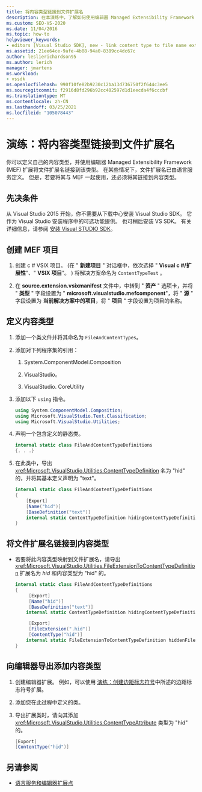 ```yaml
---
title: 将内容类型链接到文件扩展名
description: 在本演练中，了解如何使用编辑器 Managed Extensibility Framework 扩展名将您自己的内容类型链接到文件扩展名。
ms.custom: SEO-VS-2020
ms.date: 11/04/2016
ms.topic: how-to
helpviewer_keywords:
- editors [Visual Studio SDK], new - link content type to file name extension
ms.assetid: 21ee64ce-9afe-4b08-94a0-8389cc4dc67c
author: leslierichardson95
ms.author: lerich
manager: jmartens
ms.workload:
- vssdk
ms.openlocfilehash: 990f10fe82b9230c12ba13d736750f2f644c3ee5
ms.sourcegitcommit: f2916d8fd296b92cc402597d1d1eecda4f6cccbf
ms.translationtype: MT
ms.contentlocale: zh-CN
ms.lasthandoff: 03/25/2021
ms.locfileid: "105078443"
---
```

# <a name="walkthrough-link-a-content-type-to-a-file-name-extension"></a>演练：将内容类型链接到文件扩展名
你可以定义自己的内容类型，并使用编辑器 Managed Extensibility Framework (MEF) 扩展将文件扩展名链接到该类型。 在某些情况下，文件扩展名已由语言服务定义。 但是，若要将其与 MEF 一起使用，还必须将其链接到内容类型。

## <a name="prerequisites"></a>先决条件
 从 Visual Studio 2015 开始，你不需要从下载中心安装 Visual Studio SDK。 它作为 Visual Studio 安装程序中的可选功能提供。 也可稍后安装 VS SDK。 有关详细信息，请参阅 [安装 Visual STUDIO SDK](../extensibility/installing-the-visual-studio-sdk.md)。

## <a name="create-a-mef-project"></a>创建 MEF 项目

1. 创建 c # VSIX 项目。  (在 " **新建项目** " 对话框中，依次选择 " **Visual c #/扩展性**"、" **VSIX 项目**"。 ) 将解决方案命名为 `ContentTypeTest` 。

2. 在 **source.extension.vsixmanifest** 文件中，中转到 " **资产** " 选项卡，并将 " **类型** " 字段设置为 " **microsoft.visualstudio.mefcomponent**"，将 " **源** " 字段设置为 **当前解决方案中的项目**，将 " **项目** " 字段设置为项目的名称。

## <a name="define-the-content-type"></a>定义内容类型

1. 添加一个类文件并将其命名为 `FileAndContentTypes`。

2. 添加对下列程序集的引用：

    1. System.ComponentModel.Composition

    2. VisualStudio。

    3. VisualStudio. CoreUtility

3. 添加以下 `using` 指令。

    ```csharp
    using System.ComponentModel.Composition;
    using Microsoft.VisualStudio.Text.Classification;
    using Microsoft.VisualStudio.Utilities;

    ```

4. 声明一个包含定义的静态类。

    ```csharp
    internal static class FileAndContentTypeDefinitions
    {. . .}
    ```

5. 在此类中，导出 <xref:Microsoft.VisualStudio.Utilities.ContentTypeDefinition> 名为 "hid" 的，并将其基本定义声明为 "text"。

    ```csharp
    internal static class FileAndContentTypeDefinitions
    {
        [Export]
        [Name("hid")]
        [BaseDefinition("text")]
        internal static ContentTypeDefinition hidingContentTypeDefinition;
    }
    ```

## <a name="link-a-file-name-extension-to-a-content-type"></a>将文件扩展名链接到内容类型

- 若要将此内容类型映射到文件扩展名，请导出 <xref:Microsoft.VisualStudio.Utilities.FileExtensionToContentTypeDefinition> 扩展名为 *hid* 和内容类型为 "hid" 的。

    ```csharp
    internal static class FileAndContentTypeDefinitions
    {
         [Export]
         [Name("hid")]
         [BaseDefinition("text")]
        internal static ContentTypeDefinition hidingContentTypeDefinition;

         [Export]
         [FileExtension(".hid")]
         [ContentType("hid")]
        internal static FileExtensionToContentTypeDefinition hiddenFileExtensionDefinition;
    }
    ```

## <a name="add-the-content-type-to-an-editor-export"></a>向编辑器导出添加内容类型

1. 创建编辑器扩展。 例如，可以使用 [演练：创建边距标志符号](../extensibility/walkthrough-creating-a-margin-glyph.md)中所述的边距标志符号扩展。

2. 添加您在此过程中定义的类。

3. 导出扩展类时，请向其添加 <xref:Microsoft.VisualStudio.Utilities.ContentTypeAttribute> 类型为 "hid" 的。

    ```csharp
    [Export]
    [ContentType("hid")]
    ```

## <a name="see-also"></a>另请参阅
- [语言服务和编辑器扩展点](../extensibility/language-service-and-editor-extension-points.md)
